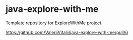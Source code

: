 # java-explore-with-me
Template repository for ExploreWithMe project.


https://github.com/ValeriiVitalii/java-explore-with-me/pull/6

